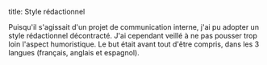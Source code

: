 title: Style rédactionnel

Puisqu\'il s\'agissait d\'un projet de communication interne, j\'ai pu
adopter un style rédactionnel décontracté. J\'ai cependant veillé à ne
pas pousser trop loin l\'aspect humoristique. Le but était avant tout
d\'être compris, dans les 3 langues (français, anglais et espagnol).

